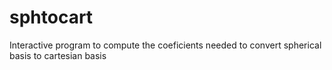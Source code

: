 # sphtocart
Interactive program to compute the coeficients needed to convert spherical basis to cartesian basis
